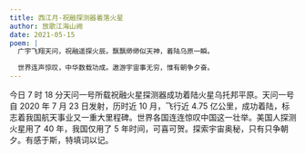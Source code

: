 ```yaml
---
title: 西江月·祝融探测器着落火星
author: 放歌江海山阙
date: 2021-05-15
poem: |
  广宇飞翔天问，祝融遥探火辰。飘飘缈缈似天神，着陆乌原一瞬。

  世界连声惊叹，中华数载功成。遨游宇宙事无穷，惟有朝争夕奋。
---
```


今日 7 时 18 分天问一号所载祝融火星探测器成功着陆火星乌托邦平原。天问一号自 2020 年 7 月 23 日发射，历时近 10 月，飞行近 4.75 亿公里，成功着陆，标志着我国航天事业又一重大里程碑。世界各国连连惊叹中国这一壮举。美国人探测火星用了 40 年，我国仅用了 5 年时间，可喜可贺。探索宇宙奥秘，只有只争朝夕。有感于斯，特填词以记。
